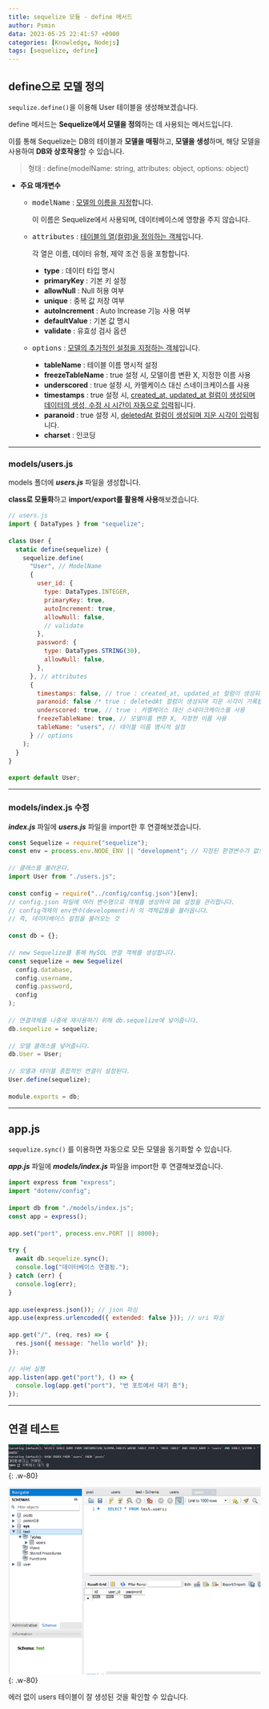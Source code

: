 ```yaml
---
title: sequelize 모듈 - define 메서드
author: Psmin
data: 2023-05-25 22:41:57 +0900
categories: [Knowledge, Nodejs]
tags: [sequelize, define]
---
```


## define으로 모델 정의

`sequlize.define()`을 이용해 User 테이블을 생성해보겠습니다.

define 메서드는 **Sequelize에서 모델을 정의**하는 데 사용되는 메서드입니다.

이를 통해 Sequelize는 DB의 테이블과 **모델을 매핑**하고, **모델을 생성**하며, 해당 모델을 사용하여 **DB와 상호작용**할 수 있습니다.

> 형태 : define(modelName: string, attributes: object, options: object)

- **주요 매개변수**

  - <kbd>modelName</kbd> : <u>모델의 이름을 지정</u>합니다.

    이 이름은 Sequelize에서 사용되며, 데이터베이스에 영향을 주지 않습니다.

  - <kbd>attributes</kbd> : <u>테이블의 열(컬럼)을 정의하는 객체</u>입니다.

    각 열은 이름, 데이터 유형, 제약 조건 등을 포함합니다.

    - **type** : 데이터 타입 명시
    - **primaryKey** : 기본 키 설정
    - **allowNull** : Null 허용 여부
    - **unique** : 중복 값 저장 여부
    - **autoIncrement** : Auto Increase 기능 사용 여부
    - **defaultValue** : 기본 값 명시
    - **validate** : 유효성 검사 옵션

  - <kbd>options</kbd> : <u>모델의 추가적인 설정을 지정하는 객체</u>입니다.

    - **tableName** : 테이블 이름 명시적 설정
    - **freezeTableName** : true 설정 시, 모델이름 변환 X, 지정한 이름 사용
    - **underscored** : true 설정 시, 카멜케이스 대신 스네이크케이스를 사용
    - **timestamps** : true 설정 시, <u>created_at, updated_at 컬럼이 생성되며 데이터의 생성, 수정 시 시간이 자동으로 입력</u>됩니다.
    - **paranoid** : true 설정 시, <u>deletedAt 컬럼이 생성되며 지운 시각이 입력</u>됩니다.
    - **charset** : 인코딩

---

### models/users.js

models 폴더에 **_users.js_** 파일을 생성합니다.

**class로 모듈화**하고 **import/export를 활용해 사용**해보겠습니다.

```js
// users.js
import { DataTypes } from "sequelize";

class User {
  static define(sequelize) {
    sequelize.define(
      "User", // ModelName
      {
        user_id: {
          type: DataTypes.INTEGER,
          primaryKey: true,
          autoIncrement: true,
          allowNull: false,
          // validate
        },
        password: {
          type: DataTypes.STRING(30),
          allowNull: false,
        },
      }, // attributes
      {
        timestamps: false, // true : created_at, updated_at 컬럼이 생성되며 데이터의 생성, 수정 시 시간이 자동으로 입력됩니다.
        paranoid: false /* true : deletedAt 컬럼이 생성되며 지운 시각이 기록됩니다. */,
        underscored: true, // true : 카멜케이스 대신 스네이크케이스를 사용
        freezeTableName: true, // 모델이름 변환 X, 지정한 이름 사용
        tableName: "users", // 테이블 이름 명시적 설정
      } // options
    );
  }
}

export default User;
```

---

### models/index.js 수정

**_index.js_** 파일에 **_users.js_** 파일을 import한 후 연결해보겠습니다.

```js
const Sequelize = require("sequelize");
const env = process.env.NODE_ENV || "development"; // 지정된 환경변수가 없으면 'development'로 지정

// 클래스를 불러온다.
import User from "./users.js";

const config = require("../config/config.json")[env];
// config.json 파일에 여러 변수명으로 객체를 생성하여 DB 설정을 관리합니다.
// config객체의 env변수(development)키 의 객체값들을 불러옵니다.
// 즉, 데이터베이스 설정을 불러오는 것

const db = {};

// new Sequelize를 통해 MySQL 연결 객체를 생성합니다.
const sequelize = new Sequelize(
  config.database,
  config.username,
  config.password,
  config
);

// 연결객체를 나중에 재사용하기 위해 db.sequelize에 넣어줍니다.
db.sequelize = sequelize;

// 모델 클래스를 넣어줍니다.
db.User = User;

// 모델과 테이블 종합적인 연결이 설정된다.
User.define(sequelize);

module.exports = db;
```

---

## app.js

`sequelize.sync()` 를 이용하면 자동으로 모든 모델을 동기화할 수 있습니다.

**_app.js_** 파일에 **_models/index.js_** 파일을 import한 후 연결해보겠습니다.

```js
import express from "express";
import "dotenv/config";

import db from "./models/index.js";
const app = express();

app.set("port", process.env.PORT || 8000);

try {
  await db.sequelize.sync();
  console.log("데이터베이스 연결됨.");
} catch (err) {
  console.log(err);
}

app.use(express.json()); // json 파싱
app.use(express.urlencoded({ extended: false })); // uri 파싱

app.get("/", (req, res) => {
  res.json({ message: "hello world" });
});

// 서버 실행
app.listen(app.get("port"), () => {
  console.log(app.get("port"), "번 포트에서 대기 중");
});
```

---

## 연결 테스트

![sequelize-create-table-define-01](/assets/img/sequelize-create-table-define-01.png){: .w-80}

![sequelize-create-table-define-02](/assets/img/sequelize-create-table-define-02.png){: .w-80}

에러 없이 users 테이블이 잘 생성된 것을 확인할 수 있습니다.
